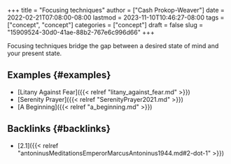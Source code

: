 +++
title = "Focusing techniques"
author = ["Cash Prokop-Weaver"]
date = 2022-02-21T07:08:00-08:00
lastmod = 2023-11-10T10:46:27-08:00
tags = ["concept", "concept"]
categories = ["concept"]
draft = false
slug = "15909524-30d0-41ae-88b2-767e6c996d66"
+++

Focusing techniques bridge the gap between a desired state of mind and your present state.


## Examples {#examples}

-   [Litany Against Fear]({{< relref "litany_against_fear.md" >}})
-   [Serenity Prayer]({{< relref "SerenityPrayer2021.md" >}})
-   [A Beginning]({{< relref "a_beginning.md" >}})


## Backlinks {#backlinks}

-   [2.1]({{< relref "antoninusMeditationsEmperorMarcusAntoninus1944.md#2-dot-1" >}})
